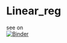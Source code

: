 # Linear_reg
see on </br>
[![Binder](https://mybinder.org/badge_logo.svg)](https://mybinder.org/v2/gh/115522/Linear_reg/main)
